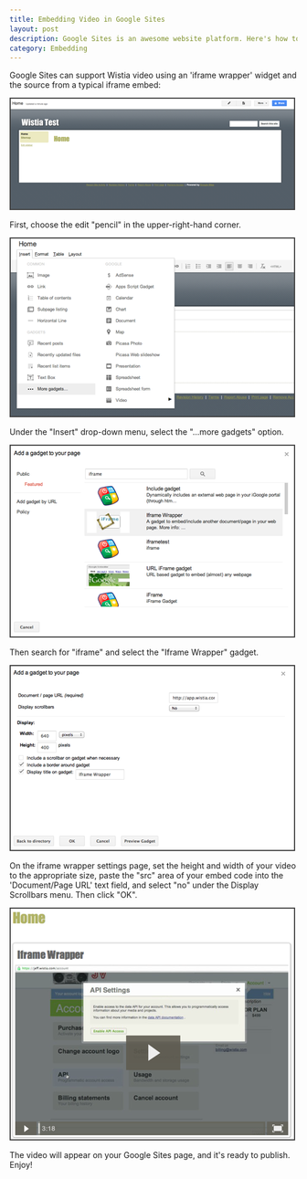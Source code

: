 ```yaml
---
title: Embedding Video in Google Sites
layout: post
description: Google Sites is an awesome website platform. Here's how to add a Wistia video to a Google site!
category: Embedding
---
```


Google Sites can support Wistia video using an 'iframe wrapper' widget and the source from a typical iframe embed:

<div class="post_image center"><img src="/images/google_sites1.png" alt="google_sites1" /></div>

First, choose the edit "pencil" in the upper-right-hand corner.

<div class="post_image center"><img src="/images/google_sites2.png" alt="google_sites2" /></div>

Under the "Insert" drop-down menu, select the "...more gadgets" option.

<div class="post_image center"><img src="/images/google_sites3.png" alt="google_sites3" /></div>

Then search for "iframe" and select the "Iframe Wrapper" gadget.

<div class="post_image center"><img src="/images/google_sites4.png" alt="google_sites4" /></div>

On the iframe wrapper settings page, set the height and width of your video to the appropriate size, paste the "src" area of your embed code into the 'Document/Page URL' text field, and select "no" under the Display Scrollbars menu.  Then click "OK".

<div class="post_image center"><img src="/images/google_sites5.png" alt="google_sites5" /></div>

The video will appear on your Google Sites page, and it's ready to publish.  Enjoy!
